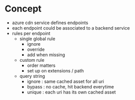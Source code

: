 
# Concept


- azure cdn service defines endpoints
- each endpoint could be associated to a backend service
- rules per endpoint
    - single global rule
        - ignore
        - override
        - add when missing
    - custom rule
        - order matters
        - set up on extensions / path
    - query string
        - ignore : same cached asset for all uri 
        - bypass : no cache, hit backend everytime
        - unique : each uri has its own cached asset